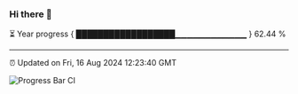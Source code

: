 ### Hi there 👋

⏳ Year progress { ██████████████████▁▁▁▁▁▁▁▁▁▁▁▁ } 62.44 %

---

⏰ Updated on Fri, 16 Aug 2024 12:23:40 GMT

![Progress Bar CI](https://github.com/liununu/liununu/workflows/Progress%20Bar%20CI/badge.svg)
